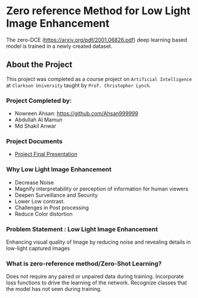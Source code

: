 # Zero reference Method for Low Light Image Enhancement
The zero-DCE (https://arxiv.org/pdf/2001.06826.pdf) deep learning based model is trained in a newly created dataset.

## About the Project
This project was completed as a course project on `Artificial Intelligence` at `Clarkson University` taught by `Prof. Christopher Lynch`.

### Project Completed by:
- Nowreen Ahsan: https://github.com/Ahsan999999
- Abdullah Al Mamun
- Md Shakil Anwar

### Project Documents
- [Project Final Presentation]([https://docs.google.com/presentation/d/1bbWk2Nlo_cc15aLFTWp-yFizXrhnfXdoygoRPycCst8/edit#slide=id.g2a41824c8cb_0_68](https://docs.google.com/presentation/d/1yl5oBhv4f7_wn7XyUd5xn5c2HFwIp7z1/edit?usp=sharing&ouid=103599434830232549517&rtpof=true&sd=true))

### Why Low Light Image Enhancement
- Decrease Noise
- Magnify interpretability or perception of information for human viewers 
- Deepen Surveillance and Security
- Lower Low contrast.
- Challenges in Post processing
- Reduce Color distortion

### Problem Statement : Low Light Image Enhancement
Enhancing visual quality of Image by reducing noise and revealing details in low-light captured images

### What is zero-reference method/Zero-Shot Learning?
Does not require any paired or unpaired data during training. 
Incorporate loss functions to drive the learning of the network.
Recognize classes that the model has not seen during training.





